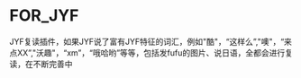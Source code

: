# FOR_JYF
JYF复读插件，如果JYF说了富有JYF特征的词汇，例如"酷"，“这样么”,"噢"，“来点XX”,"沃趣"，“xm”，“哦哈哟”等等，包括发fufu的图片、说日语，全都会进行复读，在不断完善中
